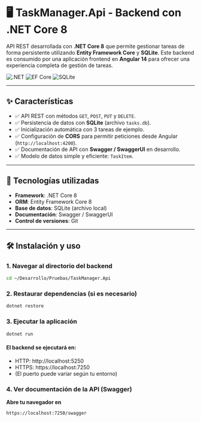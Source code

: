 # 🖥️ TaskManager.Api - Backend con .NET Core 8

API REST desarrollada con **.NET Core 8** que permite gestionar tareas de forma persistente utilizando **Entity Framework Core** y **SQLite**. Este backend es consumido por una aplicación frontend en **Angular 14** para ofrecer una experiencia completa de gestión de tareas.

![.NET](https://img.shields.io/badge/.NET_Core-8-blue?logo=dotnet)
![EF Core](https://img.shields.io/badge/EF_Core-8.0-9cf)
![SQLite](https://img.shields.io/badge/Database-SQLite-00aced)

---

## ✨ Características

- ✅ API REST con métodos `GET`, `POST`, `PUT` y `DELETE`.
- ✅ Persistencia de datos con **SQLite** (archivo `tasks.db`).
- ✅ Inicialización automática con 3 tareas de ejemplo.
- ✅ Configuración de **CORS** para permitir peticiones desde Angular (`http://localhost:4200`).
- ✅ Documentación de API con **Swagger / SwaggerUI** en desarrollo.
- ✅ Modelo de datos simple y eficiente: `TaskItem`.

---

## 🚀 Tecnologías utilizadas

- **Framework**: .NET Core 8
- **ORM**: Entity Framework Core 8
- **Base de datos**: SQLite (archivo local)
- **Documentación**: Swagger / SwaggerUI
- **Control de versiones**: Git

---

## 🛠️ Instalación y uso

### 1. Navegar al directorio del backend

```bash
cd ~/Desarrollo/Pruebas/TaskManager.Api
```

### 2. Restaurar dependencias (si es necesario)

```bash
dotnet restore
```

### 3. Ejecutar la aplicación

```bash
dotnet run
```

#### El backend se ejecutará en:

-   HTTP: http://localhost:5250
-   HTTPS: https://localhost:7250
-   (El puerto puede variar según tu entorno)

### 4. Ver documentación de la API (Swagger)
**Abre tu navegador en**
```bash
https://localhost:7250/swagger
```